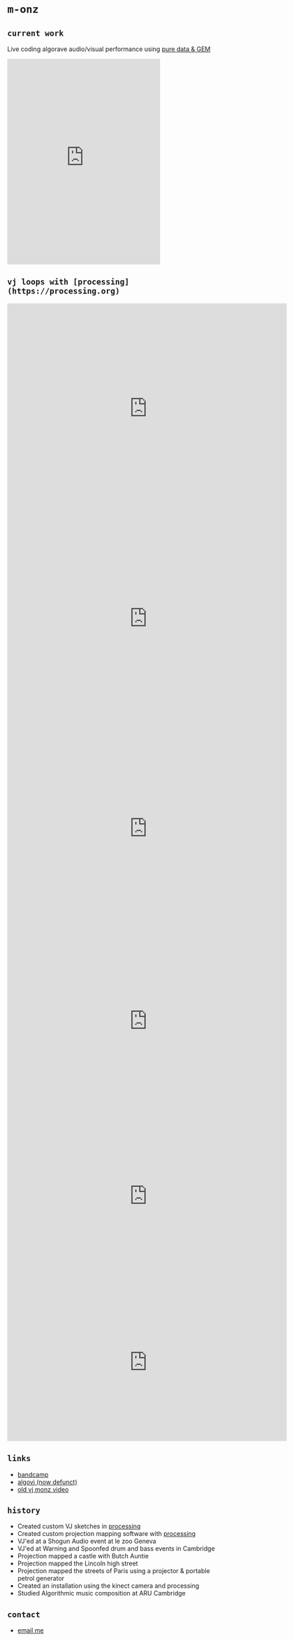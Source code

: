 
# `m-onz`

## `current work`

Live coding algorave audio/visual performance using [pure data & GEM](https://puredata.info/)

<iframe style="border: 0; width: 350px; height: 470px;" src="https://bandcamp.com/EmbeddedPlayer/album=1480320344/size=large/bgcol=ffffff/linkcol=0687f5/tracklist=false/transparent=true/" seamless><a href="https://vjmonz.bandcamp.com/album/prototype-pd">prototype.pd by vjmonz</a></iframe>

## `vj loops with [processing](https://processing.org)`

<iframe src="https://player.vimeo.com/video/401996762" width="640" height="480" frameborder="0" allow="autoplay; fullscreen; picture-in-picture" allowfullscreen></iframe>

<iframe src="https://player.vimeo.com/video/402000300" width="640" height="480" frameborder="0" allow="autoplay; fullscreen; picture-in-picture" allowfullscreen></iframe>

<iframe src="https://player.vimeo.com/video/401997490" width="640" height="480" frameborder="0" allow="autoplay; fullscreen; picture-in-picture" allowfullscreen></iframe>

<iframe src="https://player.vimeo.com/video/35968363" width="640" height="400" frameborder="0" allow="autoplay; fullscreen; picture-in-picture" allowfullscreen></iframe>

<iframe src="https://player.vimeo.com/video/34542430" width="640" height="400" frameborder="0" allow="autoplay; fullscreen; picture-in-picture" allowfullscreen></iframe>

<iframe src="https://player.vimeo.com/video/64168618" width="640" height="360" frameborder="0" allow="autoplay; fullscreen; picture-in-picture" allowfullscreen></iframe>

## `links`
* [bandcamp](https://vjmonz.bandcamp.com)
* [algovj (now defunct)](https://vimeo.com/algovj)
* [old vj monz video](https://vimeo.com/64168618)

## `history`

* Created custom VJ sketches in [processing](https://processing.org)
* Created custom projection mapping software with [processing](https://processing.org)
* VJ'ed at a Shogun Audio event at le zoo Geneva
* VJ'ed at Warning and Spoonfed drum and bass events in Cambridge
* Projection mapped a castle with Butch Auntie
* Projection mapped the Lincoln high street
* Projection mapped the streets of Paris using a projector & portable petrol generator
* Created an installation using the kinect camera and processing
* Studied Algorithmic music composition at ARU Cambridge

## `contact`

* [email me](mailto:vjmonz@use.startmail.com)
